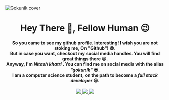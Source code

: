 ![Gokunik cover](https://user-images.githubusercontent.com/57342034/129469853-d8243b6c-975e-4042-aeed-6e99ae1a7484.gif)

<h1 align="center">Hey There 👋, Fellow Human 😉</h1>

<div align="center">
  <h4>
    So you came to see my github profile. Interesting! I wish you are not stoking me, On "Github"! 😆. <br>
    But in case you want, checkout my social media handles. You will find great things there 😉. <br>
    Anyway, I'm <strong><em> Nitesh khatri </em> </strong>. You can find me on social media with the alias <strong><em> "gokunik"</em> </strong> 😎. <br>
    I am a computer science student, on the path to become a <strong><em> full stack developer </em> </strong>😃.
  </h4>
</div> 


<div align="center">
    <a href="https://gokunik.me/">
        <img src="https://img.shields.io/badge/%20💻-gokunik.me-red?style=flat-square">
    </a>
    <a href="https://www.linkedin.com/in/gokunik/">
        <img src="https://img.shields.io/badge/%20-gokunik-blue?style=flat-square&logo=linkedin&labelColor=informational">
    </a>
    <a href="https://www.twitter.com/Goku_Nik/">
        <img src="https://img.shields.io/badge/%20-gokunik-9cf?style=flat-square&logo=twitter&labelColor=9cf">
    </a> 
</div>



<!--
**gokunik/gokunik** is a ✨ _special_ ✨ repository because its `README.md` (this file) appears on your GitHub profile.

Here are some ideas to get you started:

- 🔭 I’m currently working on ...
- 🌱 I’m currently learning ...
- 👯 I’m looking to collaborate on ...
- 🤔 I’m looking for help with ...
- 💬 Ask me about ...
- 📫 How to reach me: ...
- 😄 Pronouns: ...
- ⚡ Fun fact: ...
-->
